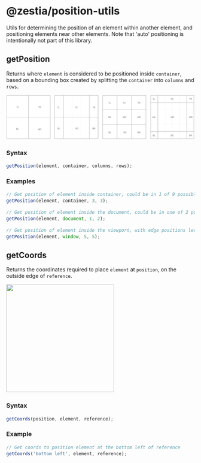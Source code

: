 # @zestia/position-utils

Utils for determining the position of an element within another element, and positioning
elements near other elements. Note that 'auto' positioning is intentionally not part of this library.

## getPosition

Returns where `element` is considered to be positioned inside `container`, based on a bounding box created by splitting the `container` into `columns` and `rows`.

<img src="assets/position.png" width="860">

### Syntax

```javascript
getPosition(element, container, columns, rows);
```

### Examples

```javascript
// Get position of element inside container, could be in 1 of 9 possible positions
getPosition(element, container, 3, 3);
```

```javascript
// Get position of element inside the document, could be in one of 2 possible locations: top center or bottom center
getPosition(element, document, 1, 2);
```

```javascript
// Get position of element inside the viewport, with edge positions less likely to be considered
getPosition(element, window, 5, 5);
```

## getCoords

Returns the coordinates required to place `element` at `position`, on the outside edge of `reference`.

<img src="assets/coords.png" width="288" height="288">

### Syntax

```javascript
getCoords(position, element, reference);
```

### Example

```javascript
// Get coords to position element at the bottom left of reference
getCoords('bottom left', element, reference);
```
